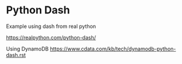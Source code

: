 # Python Dash

Example using dash from real python

https://realpython.com/python-dash/

Using DynamoDB
https://www.cdata.com/kb/tech/dynamodb-python-dash.rst

